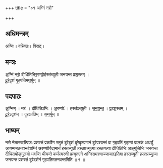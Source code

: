 +++
title = "०१ अग्निं नरो"

+++
## अधिमन्त्रम्
अग्निः। वसिष्ठः। विराट्।

## मन्त्रः
अ॒ग्निं नरो॒ दीधि॑तिभिर॒रण्यो॒र्हस्त॑च्युती जनयन्त प्रश॒स्तम् ।  
दू॒रे॒दृशं॑ गृ॒हप॑तिमथ॒र्युम् ॥

## पदपाठः
अ॒ग्निम् । नरः॑ । दीधि॑तिऽभिः । अ॒रण्योः॑ । हस्त॑ऽच्युती । ज॒न॒य॒न्त॒ । प्र॒ऽश॒स्तम् ।  
दू॒रे॒ऽदृश॑म् । गृ॒हऽप॑तिम् । अ॒थ॒र्युम् ॥

## भाष्यम्
नरो नेतारऋत्विजः प्रशस्तं प्रकर्षेण स्तुतं दूरेदृशं दूरेदृश्यमानं दूरेपश्यन्तं वा गृहपतिं गृहाणां पालकं अथर्युं आगम्यमतनवन्तंवाग्निं अरण्योर्विद्यमानं हस्तच्युती हस्तप्रच्युत्या हस्तगत्या दीधितिभिः अङ्गुलिभिः जनयन्त दीधितयोङ्गुलयो भवन्ति धीयन्ते कर्मस्वरणी प्रत्यृतएने अग्निसमरणाज्जायतइतिवा हस्तच्युती हस्तप्रच्युत्या जनयन्त प्रशस्तं दूरेदर्शनं गृहपतिमतनवन्तमिति ॥ १ ॥